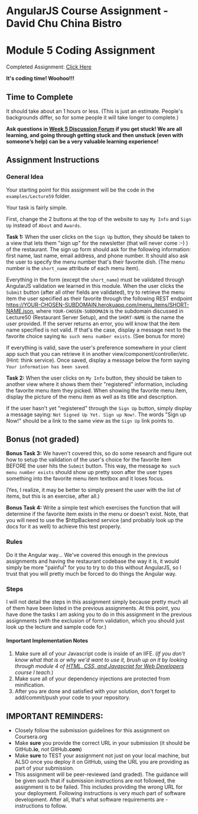 # AngularJS Course  Assignment - David Chu China Bistro

Module 5 Coding Assignment
=======

Completed Assignment: [Click Here](https://lpm0073.github.io/jhu-course5-module5-solution)

**It's coding time! Woohoo!!!**

## Time to Complete
It should take about an 1 hours or less. (This is just an estimate. People's backgrounds differ, so for some people it will take longer to complete.)

**Ask questions in [Week 5 Discussion Forum](https://www.coursera.org/learn/single-page-web-apps-with-angularjs/discussions/weeks/5) if you get stuck! We are all learning, and going through getting stuck and then unstuck (even with someone’s help) can be a very valuable learning experience!**


## Assignment Instructions

### General Idea
Your starting point for this assignment will be the code in the `examples/Lecture59` folder.

Your task is fairly simple.

First, change the 2 buttons at the top of the website to say `My Info` and `Sign Up` instead of `About` and `Awards`.

**Task 1:**
When the user clicks on the `Sign Up` button, they should be taken to a view that lets them "sign up" for the newsletter (that will never come :-) ) of the restaurant. The sign up form should ask for the following information: first name, last name, email address, and phone number. It should also ask the user to specify the menu number that's their favorite dish. (The menu number is the `short_name` attribute of each menu item).

Everything in the form (except the `short_name`) must be validated through AngularJS validation we learned in this module. When the user clicks the `Submit` button (after all other fields are validated), try to retrieve the menu item the user specified as their favorite through the following REST endpoint https://YOUR-CHOSEN-SUBDOMAIN.herokuapp.com/menu_items/SHORT-NAME.json, where `YOUR-CHOSEN-SUBDOMAIN` is the subdomain discussed in Lecture50 (Restaurant Server Setup), and the  `SHORT-NAME` is the name the user provided. If the server returns an error, you will know that the item name specified is not valid. If that's the case, display a message next to the favorite choice saying `No such menu number exists`. (See bonus for more)

If everything is valid, save the user's preference somewhere in your client app such that you can retrieve it in another view/component/controller/etc. (Hint: think service). Once saved, display a message below the form saying `Your information has been saved`.

**Task 2:**
When the user clicks on `My Info` button, they should be taken to another view where it shows them their "registered" information, including the favorite menu item they picked. When showing the favorite menu item, display the picture of the menu item as well as its title and description.

If the user hasn't yet "registered" through the `Sign Up` button, simply display a message saying: `Not Signed Up Yet. Sign up Now!`. The words "Sign up Now!" should be a link to the same view as the `Sign Up` link points to.


## Bonus (not graded)

**Bonus Task 3:**
We haven't covered this, so do some research and figure out how to setup the validation of the user's choice for the favorite item BEFORE the user hits the `Submit` button. This way, the message `No such menu number exists` should show up pretty soon after the user types something into the favorite menu item textbox and it loses focus.

(Yes, I realize, it may be better to simply present the user with the list of items, but this is an exercise, after all.)

**Bonus Task 4:**
Write a simple test which exercises the function that will determine if the favorite item exists in the menu or doesn't exist. Note, that you will need to use the $httpBackend service (and probably look up the docs for it as well) to achieve this test properly.


### Rules
Do it the Angular way... We've covered this enough in the previous assignments and having the restaurant codebase the way it is, it would simply be more "painful" for you to try to do this without AngularJS, so I trust that you will pretty much be forced to do things the Angular way.

### Steps
I will not detail the steps in this assignment simply because pretty much all of them have been listed in the previous assignments. At this point, you have done the tasks I am asking you to do in this assignment in the previous assignments (with the exclusion of form validation, which you should just look up the lecture and sample code for.)


#### Important Implementation Notes
1. Make sure all of your Javascript code is inside of an IIFE. (*If you don't know what that is or why we'd want to use it, brush up on it by looking through module 4 of [HTML, CSS, and Javascript for Web Developers](https://www.coursera.org/learn/html-css-javascript-for-web-developers/) course I teach.*)
2. Make sure all of your dependency injections are protected from minification.
3. After you are done and satisfied with your solution, don't forget to add/commit/push your code to your repository.

## **IMPORTANT REMINDERS:**
* Closely follow the submission guidelines for this assignment on Coursera.org
* Make **sure** you provide the correct URL in your submission (it should be GitHub<b>.io</b>, *not* GitHub<b>.com</b>)
* Make **sure** to TEST your assignment not just on your local machine, but ALSO once you deploy it on GitHub, using the URL you are providing as part of your submission.
* This assignment will be peer-reviewed (and graded). The guidance will be given such that if submission instructions are not followed, the assignment is to be failed. This includes providing the wrong URL for your deployment. Following instructions is very much part of software development. After all, that's what software requirements are - instructions to follow.